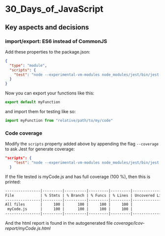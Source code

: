 # 30_Days_of_JavaScript

## Key aspects and decisions

### import/export: ES6 instead of CommonJS

Add these properties to the package.json:

```json
{
  "type": "module",
  "scripts": {
    "test": "node --experimental-vm-modules node_modules/jest/bin/jest.js"
  }
}
```

Now you can export your functions like this:

```js
export default myFunction
```

and import them for testing like so:

```js
import myFunction from "relative/path/to/my/code"
```

### Code coverage

Modify the `scripts` property added above by appending the flag `--coverage` to ask Jest for generate coverage:

```json
"scripts": {
    "test": "node --experimental-vm-modules node_modules/jest/bin/jest.js --coverage"
  }
```

If the file tested is myCode.js and has full coverage (100 %), then this is printed:

```txt
----------------|---------|----------|---------|---------|-------------------
File            | % Stmts | % Branch | % Funcs | % Lines | Uncovered Line #s 
----------------|---------|----------|---------|---------|-------------------
All files       |     100 |      100 |     100 |     100 | 
 myCode.js      |     100 |      100 |     100 |     100 | 
----------------|---------|----------|---------|---------|-------------------
```

And the html report is found in the autogenerated file _coverage/lcov-report/myCode.js.html_

